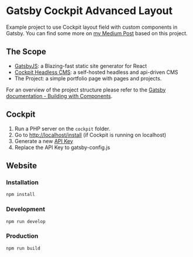 # Gatsby Cockpit Advanced Layout

Example project to use Cockpit layout field with custom components in Gatsby. You can find some more on [my Medium Post](https://medium.com/@pierreberchtold/gatsby-cockpit-layout-field-e908f4dbd87b) based on this project.

## The Scope

- [GatsbyJS](https://www.gatsbyjs.org/): a Blazing-fast static site generator for React
- [Cockpit Headless CMS](https://getcockpit.com): a self-hosted headless and api-driven CMS
- The Project: a simple portfolio page with pages and projects.

For an overview of the project structure please refer to the [Gatsby documentation - Building with Components](https://www.gatsbyjs.org/docs/building-with-components/).

## Cockpit

1. Run a PHP server on the `cockpit` folder.
2. Go to [http://localhost/install](http://localhost/install) (if Cockpit is running on localhost)
3. Generate a new [API Key](https://getcockpit.com/documentation/api/token)
4. Replace the API Key to gatsby-config.js

## Website

### Installation

```
npm install
```

### Development

```
npm run develop
```

### Production

```
npm run build
```